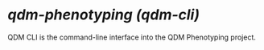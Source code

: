 # _qdm-phenotyping (qdm-cli)_
QDM CLI is the command-line interface into the QDM Phenotyping project.
